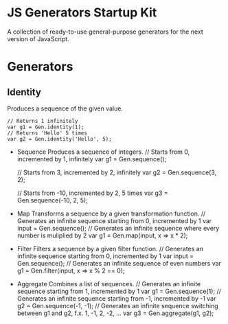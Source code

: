 # JS Generators Startup Kit
A collection of ready-to-use general-purpose generators for the next version of JavaScript.

# Generators
## Identity
Produces a sequence of the given value.

    // Returns 1 infinitely
    var g1 = Gen.identity(1);
    // Returns 'Hello' 5 times
    var g2 = Gen.identity('Hello', 5);

* Sequence
Produces a sequence of integers.
	// Starts from 0, incremented by 1, infinitely
	var g1 = Gen.sequence();

	// Starts from 3, incremented by 2, infinitely
	var g2 = Gen.sequence(3, 2);

	// Starts from -10, incremented by 2, 5 times
	var g3 = Gen.sequence(-10, 2, 5);

* Map
Transforms a sequence by a given transformation function.
	// Generates an infinite sequence starting from 0, incremented by 1
	var input = Gen.sequence();
	// Generates an infinite sequence where every number is muliplied by 2
	var g1 = Gen.map(input, x => x * 2);

* Filter
Filters a sequence by a given filter function.
	// Generates an infinite sequence starting from 0, incremented by 1
	var input = Gen.sequence();
	// Generates an infinite sequence of even numbers
	var g1 = Gen.filter(input, x => x % 2 == 0);

* Aggregate
Combines a list of sequences.
	// Generates an infinite sequence starting from 1, incremented by 1
	var g1 = Gen.sequence(1);
	// Generates an infinite sequence starting from -1, incremented by -1
	var g2 = Gen.sequence(-1, -1);
	// Generates an infinite sequence switching between g1 and g2, f.x. 1, -1, 2, -2, ...
	var g3 = Gen.aggregate(g1, g2);
